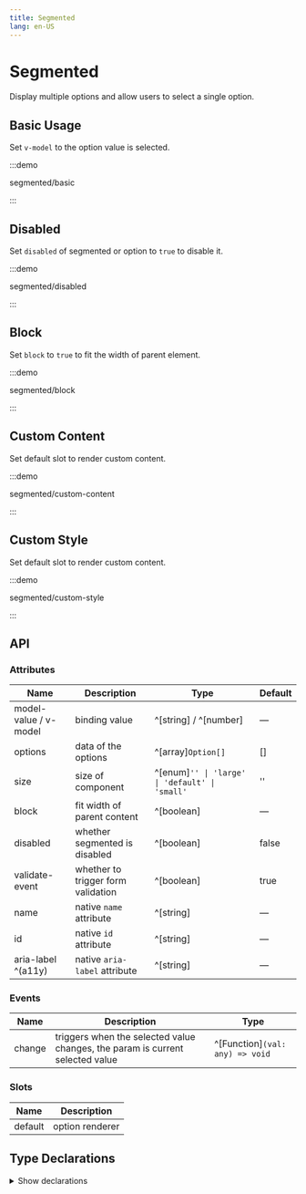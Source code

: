 ```yaml
---
title: Segmented
lang: en-US
---
```


# Segmented

Display multiple options and allow users to select a single option.

## Basic Usage

Set `v-model` to the option value is selected.

:::demo

segmented/basic

:::

## Disabled

Set `disabled` of segmented or option to `true` to disable it.

:::demo

segmented/disabled

:::

## Block

Set `block` to `true` to fit the width of parent element.

:::demo

segmented/block

:::

## Custom Content

Set default slot to render custom content.

:::demo

segmented/custom-content

:::

## Custom Style

Set default slot to render custom content.

:::demo

segmented/custom-style

:::

## API

### Attributes

| Name                  | Description                        | Type                                           | Default |
|-----------------------|------------------------------------|------------------------------------------------|---------|
| model-value / v-model | binding value                      | ^[string] / ^[number]                          | —       |
| options               | data of the options                | ^[array]`Option[]`                             | []      |
| size                  | size of component                  | ^[enum]`'' \| 'large' \| 'default' \| 'small'` | ''      |
| block                 | fit width of parent content        | ^[boolean]                                     | —       |
| disabled              | whether segmented is disabled      | ^[boolean]                                     | false   |
| validate-event        | whether to trigger form validation | ^[boolean]                                     | true    |
| name                  | native `name` attribute            | ^[string]                                      | —       |
| id                    | native `id` attribute              | ^[string]                                      | —       |
| aria-label ^(a11y)    | native `aria-label` attribute      | ^[string]                                      | —       |

### Events

| Name   | Description                                                                   | Type                            |
|--------|-------------------------------------------------------------------------------|---------------------------------|
| change | triggers when the selected value changes, the param is current selected value | ^[Function]`(val: any) => void` |

### Slots

| Name    | Description     |
|---------|-----------------|
| default | option renderer |

## Type Declarations

<details>
  <summary>Show declarations</summary>

```ts
type Option = {
  label: string
  value: string | number | boolean
  disabled?: boolean
  [key: string]: any
} | string | number | boolean | undefined
```

</details>
